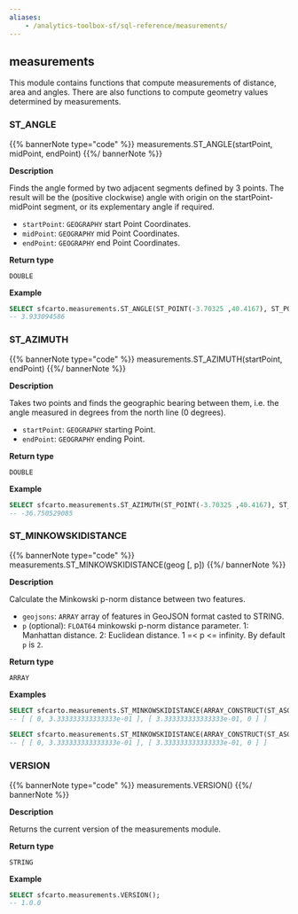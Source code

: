 ```yaml
---
aliases:
    - /analytics-toolbox-sf/sql-reference/measurements/
---
```

## measurements

<div class="badges"><div class="core"></div></div>

This module contains functions that compute measurements of distance, area and angles. There are also functions to compute geometry values determined by measurements.

### ST_ANGLE

{{% bannerNote type="code" %}}
measurements.ST_ANGLE(startPoint, midPoint, endPoint)
{{%/ bannerNote %}}

**Description**

Finds the angle formed by two adjacent segments defined by 3 points. The result will be the (positive clockwise) angle with origin on the startPoint-midPoint segment, or its explementary angle if required.

* `startPoint`: `GEOGRAPHY` start Point Coordinates.
* `midPoint`: `GEOGRAPHY` mid Point Coordinates.
* `endPoint`: `GEOGRAPHY` end Point Coordinates.

**Return type**

`DOUBLE`

**Example**

``` sql
SELECT sfcarto.measurements.ST_ANGLE(ST_POINT(-3.70325 ,40.4167), ST_POINT(-4.70325 ,10.4167), ST_POINT(-5.70325 ,40.4167));
-- 3.933094586
```

### ST_AZIMUTH

{{% bannerNote type="code" %}}
measurements.ST_AZIMUTH(startPoint, endPoint)
{{%/ bannerNote %}}

**Description**

Takes two points and finds the geographic bearing between them, i.e. the angle measured in degrees from the north line (0 degrees).

* `startPoint`: `GEOGRAPHY` starting Point.
* `endPoint`: `GEOGRAPHY` ending Point.

**Return type**

`DOUBLE`

**Example**

``` sql
SELECT sfcarto.measurements.ST_AZIMUTH(ST_POINT(-3.70325 ,40.4167), ST_POINT(-4.70325 ,41.4167));
-- -36.750529085
```

### ST_MINKOWSKIDISTANCE

{{% bannerNote type="code" %}}
measurements.ST_MINKOWSKIDISTANCE(geog [, p])
{{%/ bannerNote %}}

**Description**

Calculate the Minkowski p-norm distance between two features.

* `geojsons`: `ARRAY` array of features in GeoJSON format casted to STRING.
* `p` (optional): `FLOAT64` minkowski p-norm distance parameter. 1: Manhattan distance. 2: Euclidean distance. 1 =< p <= infinity. By default `p` is `2`.

**Return type**

`ARRAY`

**Examples**

``` sql
SELECT sfcarto.measurements.ST_MINKOWSKIDISTANCE(ARRAY_CONSTRUCT(ST_ASGEOJSON(ST_POINT(10,10))::STRING, ST_ASGEOJSON(ST_POINT(13,10))::STRING));
-- [ [ 0, 3.333333333333333e-01 ], [ 3.333333333333333e-01, 0 ] ]
```

``` sql
SELECT sfcarto.measurements.ST_MINKOWSKIDISTANCE(ARRAY_CONSTRUCT(ST_ASGEOJSON(ST_POINT(10,10))::STRING, ST_ASGEOJSON(ST_POINT(13,10))::STRING), 2);
-- [ [ 0, 3.333333333333333e-01 ], [ 3.333333333333333e-01, 0 ] ]
```

### VERSION

{{% bannerNote type="code" %}}
measurements.VERSION()
{{%/ bannerNote %}}

**Description**

Returns the current version of the measurements module.

**Return type**

`STRING`

**Example**

```sql
SELECT sfcarto.measurements.VERSION();
-- 1.0.0
```